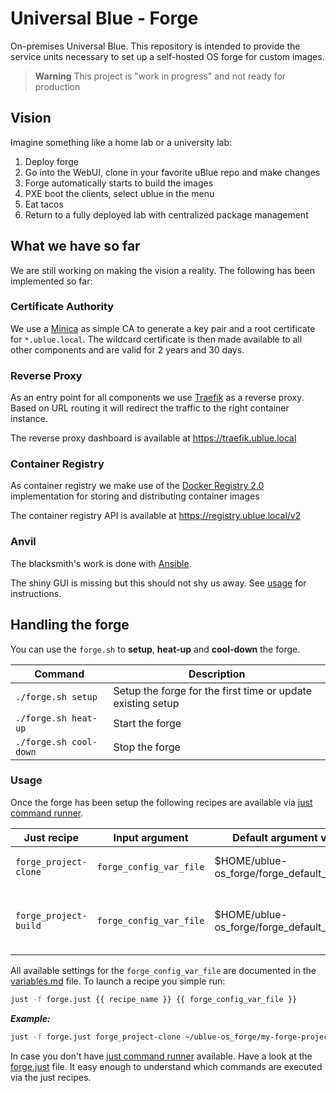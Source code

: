 # Universal Blue - Forge

On-premises Universal Blue. This repository is intended to provide the service units
necessary to set up a self-hosted OS forge for custom images.

> **Warning**
> This project is "work in progress" and not ready for production

## Vision

Imagine something like a home lab or a university lab:

1. Deploy forge
2. Go into the WebUI, clone in your favorite uBlue repo and make changes
3. Forge automatically starts to build the images
4. PXE boot the clients, select ublue in the menu
5. Eat tacos
6. Return to a fully deployed lab with centralized package management

## What we have so far

We are still working on making the vision a reality. The following has been
implemented so far:

### Certificate Authority

We use a [Minica](https://github.com/jsha/minica) as simple CA to generate a
key pair and a root certificate for `*.ublue.local`. The wildcard certificate is
then made available to all other components and are valid for 2 years and 30 days.

### Reverse Proxy

As an entry point for all components we use [Traefik](https://doc.traefik.io/traefik/) as
a reverse proxy. Based on URL routing it will redirect the traffic to the
right container instance.

The reverse proxy dashboard is available at <https://traefik.ublue.local>

### Container Registry

As container registry we make use of the [Docker Registry 2.0](https://hub.docker.com/_/registry/)
implementation for storing and distributing container images

The container registry API is available at <https://registry.ublue.local/v2>

### Anvil

The blacksmith's work is done with [Ansible](https://docs.ansible.com/ansible/latest/index.html).

The shiny GUI is missing but this should not shy us away. See [usage](#usage) for instructions.

## Handling the forge

You can use the `forge.sh` to **setup**, **heat-up** and **cool-down** the forge.

<!-- markdownlint-disable MD013 -->

| Command                | Description                                                 |
| ---------------------- | ----------------------------------------------------------- |
| `./forge.sh setup`     | Setup the forge for the first time or update existing setup |
| `./forge.sh heat-up`   | Start the forge                                             |
| `./forge.sh cool-down` | Stop the forge                                              |

<!-- markdownlint-enable MD013 -->

### Usage

Once the forge has been setup the following recipes are available via [just command runner](https://github.com/casey/just).

<!-- markdownlint-disable MD013 -->

| Just recipe           | Input argument          | Default argument value                      | Description                                  |
| --------------------- | ----------------------- | ------------------------------------------- | -------------------------------------------- |
| `forge_project-clone` | `forge_config_var_file` | $HOME/ublue-os_forge/forge_default_vars.env | Clone git project repository                 |
| `forge_project-build` | `forge_config_var_file` | $HOME/ublue-os_forge/forge_default_vars.env | Build container image and upload to registry |

<!-- markdownlint-enable MD013 -->

All available settings for the `forge_config_var_file` are documented in the [variables.md](./docs/variables.md)
file. To launch a recipe you simple run:

```sh
just -f forge.just {{ recipe_name }} {{ forge_config_var_file }}
```

**_Example:_**

```sh
just -f forge.just forge_project-clone ~/ublue-os_forge/my-forge-project.env
```

In case you don't have [just command runner](https://github.com/casey/just) available.
Have a look at the [forge.just](./forge.just) file. It easy enough to understand which commands
are executed via the just recipes.

